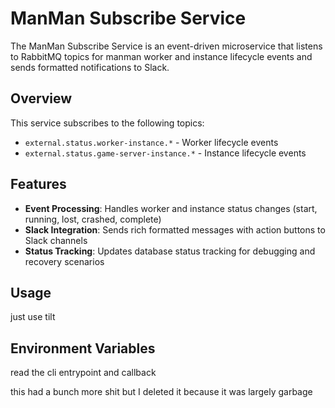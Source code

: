 # ManMan Subscribe Service

The ManMan Subscribe Service is an event-driven microservice that listens to RabbitMQ topics for manman worker and instance lifecycle events and sends formatted notifications to Slack.

## Overview

This service subscribes to the following topics:
- `external.status.worker-instance.*` - Worker lifecycle events
- `external.status.game-server-instance.*` - Instance lifecycle events

## Features

- **Event Processing**: Handles worker and instance status changes (start, running, lost, crashed, complete)
- **Slack Integration**: Sends rich formatted messages with action buttons to Slack channels
- **Status Tracking**: Updates database status tracking for debugging and recovery scenarios

## Usage

just use tilt

## Environment Variables

read the cli entrypoint and callback


this had a bunch more shit but I deleted it because it was largely garbage
